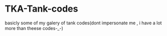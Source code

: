 # TKA-Tank-codes
basicly some of my galery of tank codes(dont impersonate me , i have a lot more than theese codes-_-)

